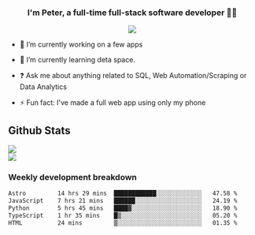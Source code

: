 
### <div align="center">I'm Peter, a full-time full-stack software developer 👨‍💻</div>  
<div align="center">
<a href="https://ko-fi.com/theofficialpeter" target="_blank" style="display: inline-block;">
                <img
                    src="https://img.shields.io/badge/Donate-Ko--fi-F16061.svg?style=flat-square&logo=ko-fi" 
                    align="center"
                />
            </a> 
</div>  

- 🔭 I’m currently working on a few apps  
  

- 🌱 I’m currently learning deta space.  
  

- ❓ Ask me about anything related to SQL, Web Automation/Scraping or Data Analytics  
  

- ⚡ Fun fact: I've made a full web app using only my phone  
  



## Github Stats  
![](https://github-readme-stats.vercel.app/api?username=TheOfficialPeter&theme=tokyonight&hide_border=true&include_all_commits=false&count_private=false)<br/>
![](https://github-readme-stats.vercel.app/api/top-langs/?username=TheOfficialPeter&theme=tokyonight&hide_border=true&include_all_commits=false&count_private=false&layout=compact)

<h3>Weekly development breakdown</h3>

<!--START_SECTION:waka-->

```txt
Astro         14 hrs 29 mins  ████████████░░░░░░░░░░░░░   47.58 %
JavaScript    7 hrs 21 mins   ██████░░░░░░░░░░░░░░░░░░░   24.19 %
Python        5 hrs 45 mins   ████▓░░░░░░░░░░░░░░░░░░░░   18.90 %
TypeScript    1 hr 35 mins    █▒░░░░░░░░░░░░░░░░░░░░░░░   05.20 %
HTML          24 mins         ▒░░░░░░░░░░░░░░░░░░░░░░░░   01.35 %
```

<!--END_SECTION:waka-->
